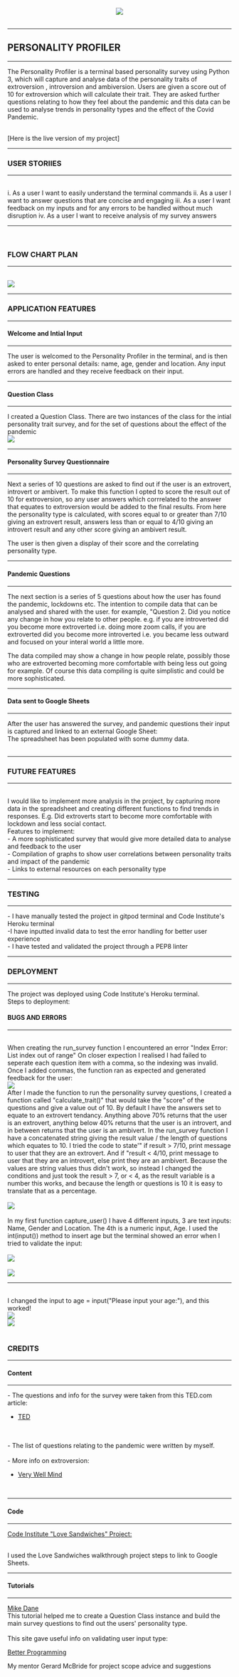 
<br>
<center><img src="assets/personality-profiler.png"></center>
<br>
<hr>

## PERSONALITY PROFILER
<hr>

The Personality Profiler is a terminal based personality survey using Python 3, which will capture and analyse data of the personality traits of extroversion , introversion and ambiversion. Users are given a score out of 10 for extroversion which will calculate their trait. They are asked further questions relating to how they feel about the pandemic and this data can be used to analyse trends in personality types and the effect of the Covid Pandemic.
<br>
<br>

[Here is the live version of my project]
<hr>

### USER STORIIES
<hr>
<br>
i. As a user I want to easily understand the terminal commands
ii. As a user I want to answer questions that are concise and engaging
iii. As a user I want feedback on my inputs and for any errors to be handled without much disruption
iv. As a user I want to receive analysis of my survey answers
<hr>
<br>

### FLOW CHART PLAN
<hr>
<br>
<img src="assets/flow-chart.png">
<br>
<hr>

### APPLICATION FEATURES
<hr>

#### Welcome and Intial Input
<hr>
The user is welcomed to the Personality Profiler in the terminal, and is then asked to enter personal details: name, age, gender and location.  Any input errors are handled and they receive feedback on their input.
<br>
<hr>

#### Question Class
<hr>
I created a Question Class. There are two instances of the class for the intial personality trait survey, and for the set of questions about the effect of the pandemic
<br>

<img src="assets/class.png">
<br>
<hr>

#### Personality Survey Questionnaire
<hr>
Next a series of 10 questions are asked to find out if the user is an extrovert, introvert or ambivert. To make this function I opted to score the result out of 10 for extroversion, so any user answers which corrrelated to the answer that equates to extroversion would be added to the final results. From here the personality type is calculated, with scores equal to or greater than 7/10 giving an extrovert result, answers less than or equal to 4/10 giving an introvert result and any other score giving an ambivert result.

The user is then given a display of their score and the correlating personality type.
<br>
<hr>

#### Pandemic Questions
<hr>
The next section is a series of 5 questions about how the user has found the pandemic, lockdowns etc. The intention to compile data that can be analysed and shared with the user. for example, "Question 2. Did you notice any change in how you relate to other people. e.g. if you are introverted did you become more extroverted i.e. doing more zoom calls, if you are extroverted did you become more introverted i.e. you became less outward and focused on your interal world a little more.

The data compiled may show a change in how people relate, possibly those who are extroverted becoming more comfortable with being less out going for example. Of course this data compiling is quite simplistic and could be more sophisticated. 
<br>
<hr>

#### Data sent to Google Sheets
<hr>
After the user has answered the survey, and pandemic questions their input is captured and linked to an external Google Sheet:
<br>
<img>
<br>
The spreadsheet has been populated with some dummy data.

<br>
<br>
<hr>

### FUTURE FEATURES
<hr>
<br>
I would like to implement more analysis in the project, by capturing more data in the spreadsheet and creating different functions to find trends in responses. E.g. Did extroverts start to become more comfortable with lockdown and less social contact.
<br>
Features to implement:
<br>
 - A more sophisticated survey that would give more detailed data to analyse and feedback to the user
<br>
 - Compilation of graphs to show user correlations between personality traits and impact of the pandemic
<br>
 - Links to external resources on each personality type
<br>
<hr>

### TESTING
<hr>
- I have manually tested the project in gitpod terminal and Code Institute's Heroku terminal
<br>
-I have inputted invalid data to test the error handling for better user experience
<br>
- I have tested and validated the project through a PEP8 linter
<br>
<hr>

### DEPLOYMENT
<hr>
The project was deployed using Code Institute's Heroku terminal.
<br>
Steps to deployment:
<br>


#### BUGS AND ERRORS
<hr>
<br>
When creating the run_survey function I encountered an error "Index Error: List index out of range" On closer expection I realised I had failed to seperate each question item with a comma, so the indexing was invalid. Once I added commas, the function ran as expected and generated feedback for the user:

<br>
<img src="assets/error1.png">
<br>
After I made the function to run the personality survey questions, I created a function called "calculate_trait()" that would take the "score" of the questions and give a value out of 10. By default I have the answers set to equate to an extrovert tendancy. Anything above 70% returns that the user is an extrovert, anything below 40% returns that the user is an introvert, and in between returns that the user is an ambivert. In the run_survey function I have a concatenated string giving the result value / the length of questions which equates to 10. I tried the code to state'" if result > 7/10, print message to user that they are an extrovert. And if "result < 4/10, print message to user that they are an introvert, else print they are an ambivert. Because the values are string values thus didn't work, so instead I changed the conditions and just took the result > 7, or < 4, as the result variable is a number this works, and because the length or questions is 10 it is easy to translate that as a percentage.
<br>
<br>
<img src="assets/error2.png">
<br>
<br>
In my first function capture_user() I have 4 different inputs, 3 are text inputs:
Name, Gender and Location. The 4th is a numeric input, Age. I used the int(input()) method to insert age but the terminal showed an error when I tried to validate the input:
<br>
<br>
<img src="assets/int-input.png">
<br>
<br>
<img src="assets/isdigiterror.png">
<hr>
<br>
I changed the input to age = input("Please input your age:"), and this worked!
<br>
<img src="assets/age-input.png">
<br>
<img src="assets/isdigitcorrect.png">
<br>
<br>

### CREDITS
<hr>

#### Content
<hr>
- The questions and info for the survey were taken from this TED.com article:
<br>

- [TED]('https://ideas.ted.com/quiz-are-you-an-extrovert-introvert-or-ambivert/')
<br>
<br>
- The list of questions relating to the pandemic were written by myself.
<br>
<br>
- More info on extroversion:
<br>

- [Very Well Mind]('https://www.verywellmind.com/what-is-extroversion-2795994')
<br>
<hr>

#### Code
<hr>

[Code Institute "Love Sandwiches" Project:](https://github.com/Code-Institute-Solutions/love-sandwiches-p5-sourcecode)

<br>
I used the Love Sandwiches walkthrough project steps to link to Google Sheets.
<br>
<hr>

#### Tutorials
<hr>

[Mike Dane]("https://www.youtube.com/watch?v=SgQhwtIoQ7o") 
<br>
This tutorial helped me to create a Question Class instance and build the main survey questions to find out the users' personality type.
<br>
<br>
This site gave useful info on validating user input type:
<br>

[Better Programming]("https://betterprogramming.pub/how-you-make-sure-input-is-the-type-you-want-it-to-be-in-python-521f3565a66d")
<br>

My mentor Gerard McBride for project scope advice and suggestions








